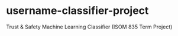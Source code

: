 # username-classifier-project
Trust &amp; Safety Machine Learning Classifier (ISOM 835 Term Project)
